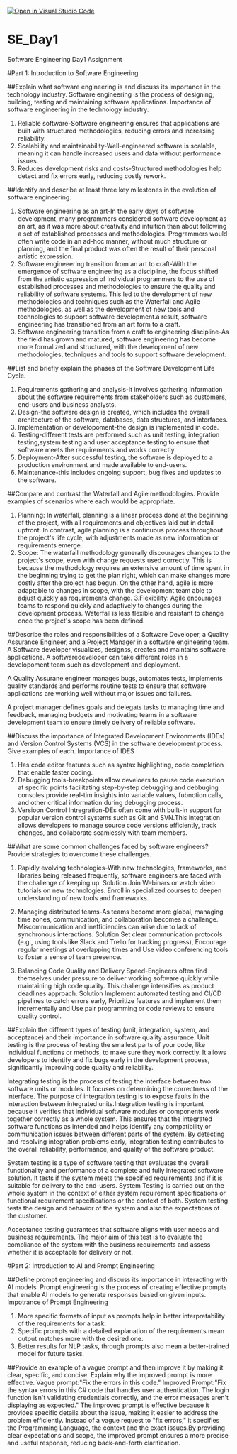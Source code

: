 [![Open in Visual Studio Code](https://classroom.github.com/assets/open-in-vscode-2e0aaae1b6195c2367325f4f02e2d04e9abb55f0b24a779b69b11b9e10269abc.svg)](https://classroom.github.com/online_ide?assignment_repo_id=18436121&assignment_repo_type=AssignmentRepo)
# SE_Day1
Software Engineering Day1 Assignment

#Part 1: Introduction to Software Engineering

##Explain what software engineering is and discuss its importance in the technology industry.
Software engineering is the process of  designing, building, testing and maintaining software applications.
Importance of software engineering in the technology industry.
1. Reliable software-Software engineering ensures that applications are built with structured methodologies, reducing errors and increasing reliability.
2. Scalability and maintainability-Well-engineered software is scalable, meaning it can handle increased users and data without performance issues.
3. Reduces development risks and costs-Structured methodologies help detect and fix errors early, reducing costly rework.
   
##Identify and describe at least three key milestones in the evolution of software engineering.
1. Software engineering as an art-In the early days of software development, many programmers considered software development as an art, as it was more about creativity and intuition than about following a set of established processes and methodologies. Programmers would often write code in an ad-hoc manner, without much structure or planning, and the final product was often the result of their personal artistic expression.
2. Software engineeering transition from an art to craft-With the emergence of software engineering as a discipline, the focus shifted from the artistic expression of individual programmers to the use of established processes and methodologies to ensure the quality and reliability of software systems. This led to the development of new methodologies and techniques such as the Waterfall and Agile methodologies, as well as the development of new tools and technologies to support software development.a result, software engineering has transitioned from an art form to a craft. 
3. Software engineering transition from a craft to engineering discipline-As the field has grown and matured, software engineering has become more formalized and structured, with the development of new methodologies, techniques and tools to support software development.

##List and briefly explain the phases of the Software Development Life Cycle.
1. Requirements gathering and analysis-it involves gathering information about the software requirements from stakeholders such as customers, end-users and business analysts.
2. Design-the software design is created, which includes the overall architecture of the software, databases, data structures, and interfaces.
3. Implementation or developoment-the design is implemented in code.
4. Testing-different tests are performed such as unit testing, integration testing,system testing and user acceptance testing to ensure that software meets the requirements and works correctly.
5. Deployment-After successful testing, the software is deployed to a production environment and made available to end-users.
6. Maintenance-this includes ongoing support, bug fixes and updates to the software.

##Compare and contrast the Waterfall and Agile methodologies. Provide examples of scenarios where each would be appropriate.
1. Planning: In waterfall, planning is a linear process done at the beginning of the project, with all requirements and objectives laid out in detail upfront. In contrast, agile planning is a continuous process throughout the project's life cycle, with adjustments made as new information or requirements emerge.
2. Scope: The waterfall methodology generally discourages changes to the project's scope, even with change requests used correctly. This is because the methodology requires an extensive amount of time spent in the beginning trying to get the plan right, which can make changes more costly after the project has begun. On the other hand, agile is more adaptable to changes in scope, with the development team able to adjust quickly as requirements change.
3.Flexibility: Agile encourages teams to respond quickly and adaptively to changes during the development process. Waterfall is less flexible and resistant to change once the project's scope has been defined. 

##Describe the roles and responsibilities of a Software Developer, a Quality Assurance Engineer, and a Project Manager in a software engineering team.
A Software developer visualizes, designss, creates and maintains software applications. A softwaredeveloper can take different roles in a developoment team such as development and deployment.

A Quality Assurane engineer manages bugs, automates tests, implements quality standards and performs routine tests to ensure that software applications are working well without major issues and failures.

A project manager defines goals and delegats tasks to managing time and feedback, managing budgets and motivating teams in a software development team to ensure timely delivery of reliable software.

##Discuss the importance of Integrated Development Environments (IDEs) and Version Control Systems (VCS) in the software development process. Give examples of each.
Importance of IDES
1. Has code editor features such as syntax highlighting, code completion that enable faster coding.
2. Debugging tools-breakpoints allow develoers to pause code execution at specific points facilitating step-by-step debugging and debbuging consoles provide real-tim insights into variable values, fubnction calls, and other critical information during debugging process.
3. Versioon Control Intregration-DEs often come with built-in support for popular version control systems such as Git and SVN.This integration allows developers to manage source code versions efficiently, track changes, and collaborate seamlessly with team members.

##What are some common challenges faced by software engineers? Provide strategies to overcome these challenges.
1. Rapidly evolving technologies-With new technologies, frameworks, and libraries being released frequently, software engineers are faced with the challenge of keeping up.
   Solution
Join Webinars or watch video tutorials on new technologies. Enroll in specialized courses to deepen understanding of new tools and frameworks.

2. Managing distributed teams-As teams become more global, managing time zones, communication, and collaboration becomes a challenge. Miscommunication and inefficiencies can arise due to lack of synchronous interactions.
   Solution
 Set clear communication protocols (e.g., using tools like Slack and Trello for tracking progress), Encourage regular meetings at overlapping times and Use video conferencing tools to foster a sense of team presence.

3. Balancing Code Quality and Delivery Speed-Engineers often find themselves under pressure to deliver working software quickly while maintaining high code quality. This challenge intensifies as product deadlines approach.
  Solution
Implement automated testing and CI/CD pipelines to catch errors early, Prioritize features and implement them incrementally and Use pair programming or code reviews to ensure quality control.


##Explain the different types of testing (unit, integration, system, and acceptance) and their importance in software quality assurance.
Unit testing is the process of testing the smallest parts of your code, like individual functions or methods, to make sure they work correctly. It allows developers to identify and fix bugs early in the development process, significantly improving code quality and reliability.

Integrating testing is the process of testing the interface between two software units or modules. It focuses on determining the correctness of the interface. The purpose of integration testing is to expose faults in the interaction between integrated units.Integration testing is important because it verifies that individual software modules or components work together correctly as a whole system. This ensures that the integrated software functions as intended and helps identify any compatibility or communication issues between different parts of the system. By detecting and resolving integration problems early, integration testing contributes to the overall reliability, performance, and quality of the software product.

System testing is a type of software testing that evaluates the overall functionality and performance of a complete and fully integrated software solution. It tests if the system meets the specified requirements and if it is suitable for delivery to the end-users. System Testing is carried out on the whole system in the context of either system requirement specifications or functional requirement specifications or the context of both. System testing tests the design and behavior of the system and also the expectations of the customer.

Acceptance testing  guarantees that software aligns with user needs and business requirements. The major aim of this test is to evaluate the compliance of the system with the business requirements and assess whether it is acceptable for delivery or not.

#Part 2: Introduction to AI and Prompt Engineering


##Define prompt engineering and discuss its importance in interacting with AI models.
Prompt engineering is the process of creating effective prompts that enable AI models to generate responses based on given inputs.
Impotrance of Prompt Engineering
1. More specific formats of input as prompts help in better interpretability of the requirements for a task.
2. Specific prompts with a detailed explanation of the requirements mean output matches more with the desired one.
3. Better results for NLP tasks, through prompts also mean a better-trained model for future tasks.

##Provide an example of a vague prompt and then improve it by making it clear, specific, and concise. Explain why the improved prompt is more effective.
Vague prompt:"Fix the errors in this code."
Improved Prompt:"Fix the syntax errors in this C# code that handles user authentication. The login function isn't validating credentials correctly, and the error messages aren't displaying as expected."
The improved prompt is effective because it provides specific details about the issue, making it easier to address the problem efficiently. Instead of a vague request to "fix errors," it specifies the Programming Language, the context and the exact issues.By providing clear expectations and scope, the improved prompt ensures a more precise and useful response, reducing back-and-forth clarification.
